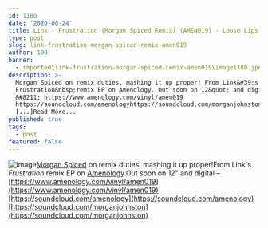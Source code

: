 ```yaml
---
id: 1180
date: '2020-06-24'
title: Link - Frustration (Morgan Spiced Remix) (AMEN019) - Loose Lips
type: post
slug: link-frustration-morgan-spiced-remix-amen019
author: 100
banner:
  - imported\link-frustration-morgan-spiced-remix-amen019\image1180.jpeg
description: >-
  Morgan Spiced on remix duties, mashing it up proper! From Link&#39;s
  Frustration&nbsp;remix EP on Amenology. Out soon on 12&quot; and digital
  &#8211; https://www.amenology.com/vinyl/amen019
  https://soundcloud.com/amenologyhttps://soundcloud.com/morganjohnston
  [...]Read More...
published: true
tags:
  - post
featured: false
---
```

![image](../imported\link-frustration-morgan-spiced-remix-amen019\image1180.jpeg)[Morgan Spiced](https://soundcloud.com/morganjohnston) on remix duties, mashing it up proper!From Link's _Frustration_ remix EP on [Amenology](https://www.amenology.com/).Out soon on 12" and digital – [](https://www.amenology.com/vinyl/amen019)[https://www.amenology.com/vinyl/amen019](https://www.amenology.com/vinyl/amen019)[https://soundcloud.com/amenology](https://soundcloud.com/amenology)  
[](https://soundcloud.com/morganjohnston)[https://soundcloud.com/morganjohnston](https://soundcloud.com/morganjohnston)